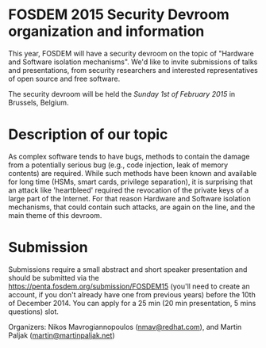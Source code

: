 FOSDEM 2015 Security Devroom organization and information
=========================================================
This year, FOSDEM will have a security devroom on the topic of "Hardware
and Software isolation mechanisms". We'd like to invite submissions of talks
and presentations, from security researchers and interested representatives 
of open source and free software. 

The security devroom will be held the _Sunday 1st of February 2015_ in Brussels,
Belgium.

Description of our topic
========================
As complex software tends to have bugs, methods to contain the damage from a
potentially serious bug (e.g., code injection, leak of memory contents) are 
required. While such methods have been known and available for long time (HSMs,
smart cards, privilege separation), it is surprising that an attack like
'heartbleed' required the revocation of the private keys of a large part of the
Internet. For that reason Hardware and Software isolation mechanisms, that could
contain such attacks, are again on the line, and the main theme of this devroom. 

Submission
==========
Submissions require a small abstract and short speaker presentation
and should be submitted via the https://penta.fosdem.org/submission/FOSDEM15
(you'll need to create an account, if you don't already have one from previous
years) before the 10th of December 2014. You can apply for a 25 min (20 min
presentation, 5 mins questions) slot.


Organizers:
Nikos Mavrogiannopoulos (nmav@redhat.com), and
Martin Paljak (martin@martinpaljak.net)
